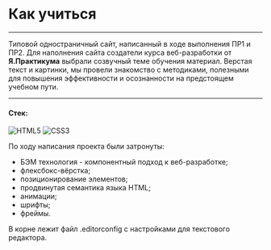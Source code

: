# Как учиться

-----

Типовой одностраничный сайт, написанный в ходе выполнения ПР1 и ПР2. Для наполнения сайта создатели курса веб-разработки от **Я.Практикума** выбрали созвучный теме обучения материал.
Верстая текст и картинки, мы провели знакомство с методиками, полезными для повышения эффективности и осознанности на предстоящем учебном пути.

-----

#### Cтек:
![HTML5](https://img.shields.io/badge/-HTML5-141130?style=for-the-badge&logo=HTML5&logoColor=FF0000)
![CSS3](https://img.shields.io/badge/-CSS3-141130?style=for-the-badge&logo=CSS3&logoColor=009900)

По ходу написания проекта были затронуты: 
* БЭМ технология - компонентный подход к веб-разработке;
* флексбокс-вёрстка;
* позиционирование элементов; 
* продвинутая семантика языка HTML; 
* анимации;
* шрифты;
* фреймы.

В корне лежит файл .editorconfig с настройками для текстового редактора. 

 
